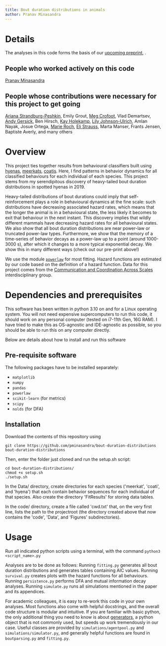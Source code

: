 ```yaml
--- 
title: Bout duration distributions in animals 
author: Pranav Minasandra 
---
```


# Details
The analyses in this code forms the basis of our [upcoming preprint](), <full title here>.

## People who worked actively on this code
[Pranav Minasandra](https://pminasandra.github.io)

## People whose contributions were necessary for this project to get going
[Ariana Strandburg-Peshkin](https://cocomo.group),
Emily Grout,
[Meg Crofoot](https://www.ab.mpg.de/crofoot),
Vlad Demartsev,
[Andy Gersick](https://circle-polygon-6hmw.squarespace.com/),
Ben Hirsch,
[Kay Holekamp](https://www.holekamplab.org/),
[Lily Johnson-Ulrich](http://lilyjohnsonulrich.weebly.com/),
Amlan Nayak,
Josue Ortega,
[Marie Roch](https://roch.sdsu.edu/),
[Eli Strauss](https://straussed.github.io/),
Marta Manser,
Frants Jensen,
Baptiste Averly,
and many others

# Overview

This project ties together results from behavioural classifiers built using
[hyenas](https://github.com/pminasandra/hyena-acc),
[meerkats](https://github.com/pminasandra/meerkat-acc),
[coatis](https://github.com/pminasandra/Coati_ACC_Pipeline). Here, I find
patterns in behavior dynamics for all classified behaviours for each individual of
each species. This project stems from my serendipitous discovery of
heavy-tailed bout duration distributions in spotted hyenas in 2019.

Heavy-tailed distributions of bout durations could imply that self-reinforcement
plays a role in behavioural dynamics at the fine scale: such distributions have
decreasing associated hazard rates, which means that the longer the animal is in
a behavioural state, the less likely it becomes to exit that behaviour in the
next instant. This discovery implies that wildly
different mammals have decreasing hazard rates for all behavioural states.
We also show that all bout duration distributions are near power-law or
truncated power-law types. 
Furthermore, we show that the memory of a time-series of behavior decays as
a power-law up to a point (around 1000-3000 s), after which it changes to a more
typical exponential decay. We show this in many different ways (check out our
pre-print above!)

We use the module
[`powerlaw`](https://journals.plos.org/plosone/article?id=10.1371/journal.pone.0085777)
for most fitting. 
Hazard functions are estimated by our code based on the definition of a hazard
function.
Data for this project comes from the [Communication and
Coordination Across Scales](https://www.movecall.group/) interdisciplinary
group.


# Dependencies and prerequisites

This software has been written in python 3.10 on and for a Linux operating
system. You will not need expensive supercomputers to run this code, it should
work on any personal computer (tested on i7-11th Gen, 16G RAM). I have tried to
make this as OS-agnostic and IDE-agnostic as possible, so you should be able to
run this on any computer directly.

Below are details about how to install and run this software

## Pre-requisite software

The following packages have to be installed separately:

- `matplotlib`
- `numpy`
- `pandas`
- `powerlaw`
- `scikit-learn` (for metrics)
- `scipy`
- `nolds` (for DFA)


## Installation

Download the contents of this repository using 

`git clone https://github.com/pminasandra/bout-duration-distributions
bout-duration-distributions`

Then, enter the folder just cloned and run the setup.sh script:

```
cd bout-duration-distributions/
chmod +x setup.sh
./setup.sh
```

In the Data/ directory, create directories for each species ('meerkat', 'coati',
and 'hyena') that each contain behavior sequences for each individual of that
species. Also create the directory 'FitResults' for storing data tables.

In the code/ directory, create a file called 'cwd.txt' that, on the very first
line, lists the path to the projectroot (the directory created above that now
contains the 'code', 'Data', and 'Figures' subdirectories).

# Usage

Run all indicated python scripts using a terminal, with the command `python3
<script_name>.py`

Analyses are to be done as follows:
Running `fitting.py` generates all bout duration
distributions and generates tables containing AIC values. 
Running `survival.py` creates plots with the hazard functions for all behaviours. 
Running `persistence.py` performs DFA and mutual information decay analyses.
Running `simulate.py` runs all simulations mentioned in the paper and its appendices.

For academic colleagues, it is easy to re-work this code in your own analyses.
Most functions also come with helpful docstrings, and the overall code structure
is modular and intuitive.
If you are familiar with basic python, the only additional thing you need to
know is about [generators](https://wiki.python.org/moin/Generators), 
a python object that is not commonly used, but
speeds up work tremendously in our case.
Useful classes are provided by `simulations/agentpool.py` and
`simulations/simulator.py`, and generally helpful functions are found in
`boutparsing.py` and `fitting.py`.
